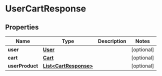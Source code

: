 

# UserCartResponse

## Properties

Name | Type | Description | Notes
------------ | ------------- | ------------- | -------------
**user** | [**User**](User.md) |  |  [optional]
**cart** | [**Cart**](Cart.md) |  |  [optional]
**userProduct** | [**List&lt;CartResponse&gt;**](CartResponse.md) |  |  [optional]



